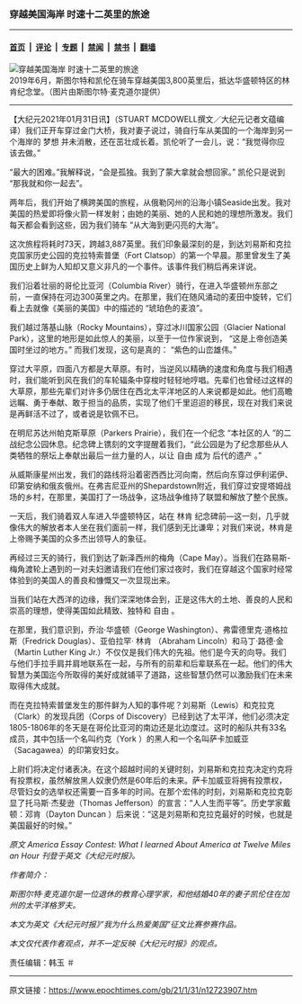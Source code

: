 ### 穿越美国海岸 时速十二英里的旅途

---

#### [首页](../../../..?n12723907) &nbsp;|&nbsp; [评论](../../../../../epoch-comment?n12723907) &nbsp;|&nbsp; [专题](../../../../../epoch-special?n12723907) &nbsp;|&nbsp; [禁闻](../../../../../epoch-news?n12723907) &nbsp;|&nbsp; [禁书](../../../../../books?n12723907) &nbsp;|&nbsp; [翻墙](https://github.com/gfw-breaker/nogfw/blob/master/README.md?n12723907)


<div><img alt="穿越美国海岸 时速十二英里的旅途" class="attachment-djy_600_400 size-djy_600_400 wp-post-image" src="https://i.epochtimes.com/assets/uploads/2021/01/StuartMcDowell-LincolnMemorial-1200x801-600x400.jpg"/>
<div class="caption">
 2019年6月，斯图尔特和凯伦在骑车穿越美国3,800英里后，抵达华盛顿特区的林肯纪念堂。（图片由斯图尔特‧麦克道尔提供）
</div></div><hr/><div class="post_content" id="artbody" itemprop="articleBody">
 <!-- article content begin -->
 <p>
  【大纪元2021年01月31日讯】（STUART MCDOWELL撰文／大纪元记者文蕴编译）我们正开车穿过金门大桥，我对妻子说过，骑自行车从美国的一个海岸到另一个海岸的
  <ok href="https://www.epochtimes.com/gb/tag/%E6%A2%A6%E6%83%B3.html">
   梦想
  </ok>
  并未消散，还在茁壮成长着。凯伦听了一会儿，说：“我觉得你应该去做。”
 </p>
 <p>
  “最大的困难。”我解释说，“会是孤独。我到了蒙大拿就会想回家。” 凯伦只是说到 “那我就和你一起去”。
 </p>
 <p>
  两年后，我们开始了横跨美国的旅程，从俄勒冈州的沿海小镇Seaside出发。我对美国的热爱即将像火箭一样发射；由她的美丽、她的人民和她的理想所激发。我们每天都会看到这些，因为我们骑车 “从大海到更闪亮的大海”。
 </p>
 <p>
  这次旅程将耗时73天，跨越3,887英里。我们印象最深刻的是，到达刘易斯和克拉克国家历史公园的克拉特索普堡（Fort Clatsop）的第一个早晨。那里曾发生了美国历史上鲜为人知却又意义非凡的一个事件。该事件我们稍后再来详说。
 </p>
 <p>
  我们沿着壮丽的哥伦比亚河（Columbia River）骑行，在进入华盛顿州东部之前，一直保持在河边300英里之内。在那里，我们在随风涌动的麦田中旋转，它们看上去就像《美丽的美国》中的描述的 “琥珀色的麦浪”。
 </p>
 <p>
  我们越过落基山脉（Rocky Mountains），穿过冰川国家公园（Glacier National Park），这里的地形是如此惊人的美丽，以至于一位作家说到， “这是上帝创造美国时坐过的地方。” 而我们发现，这句是真的： “紫色的山峦雄伟。”
 </p>
 <p>
  穿过大平原，四面八方都是大草原。有时，当逆风以精确的速度和角度与我们相遇时，我们能听到风在我们的车轮辐条中穿梭时轻轻地哼唱。先辈们也曾经过这样的大草原，那些先辈们对许多仍居住在西北太平洋地区的人来说都是如此。他们高瞻远瞩、勇于奉献、敢于担当的品质，实现了他们千里迢迢的移民，现在对我们来说是再鲜活不过了，或者说是钦佩不已。
 </p>
 <p>
  在明尼苏达州帕克斯草原（Parkers Prairie），我们在一个纪念 “本社区的人 ”的二战纪念公园休息。纪念碑上镌刻的文字提醒着我们，“此公园是为了纪念那些从人类牺牲的祭坛上奉献出最后一丝力量的人，以让
  <ok href="https://www.epochtimes.com/gb/tag/%E8%87%AA%E7%94%B1.html">
   自由
  </ok>
  成为
  <ok href="https://www.epochtimes.com/gb/tag/%E5%90%8E%E4%BB%A3%E7%9A%84%E9%81%97%E4%BA%A7.html">
   后代的遗产
  </ok>
  。”
 </p>
 <p>
  从威斯康星州出发，我们的路线将沿着密西西比河向南，然后向东穿过伊利诺伊、印第安纳和俄亥俄州。在弗吉尼亚州的Shepardstown附近，我们穿过安提塔姆战场的乡村，在那里，美国打了一场战争，这场战争维持了联盟和解放了整个民族。
 </p>
 <p>
  一天后，我们骑着双人车进入华盛顿特区，站在
  <ok href="https://www.epochtimes.com/gb/tag/%E6%9E%97%E8%82%AF.html">
   林肯
  </ok>
  纪念碑前—这一刻，几乎就像伟大的解放者本人坐在我们面前一样，我们感到无比谦卑；对我们来说，林肯是上帝赐予美国的众多杰出领导人的象征。
 </p>
 <p>
  再经过三天的骑行，我们到达了新泽西州的梅角（Cape May）。当我们在路易斯-梅角渡轮上遇到的一对夫妇邀请我们在他们家过夜时，我们在穿越这个国家时经常体验到的美国人的善良和慷慨又一次显现出来。
 </p>
 <p>
  当我们站在大西洋的边缘，我们深深地体会到，正是这伟大的土地、善良的人民和崇高的理想，使得美国如此精致、独特和
  <ok href="https://www.epochtimes.com/gb/tag/%E8%87%AA%E7%94%B1.html">
   自由
  </ok>
  。
 </p>
 <p>
  在那里，我们意识到，乔治‧华盛顿（George Washington）、弗雷德里克‧道格拉斯（Fredrick Douglas）、亚伯拉罕‧
  <ok href="https://www.epochtimes.com/gb/tag/%E6%9E%97%E8%82%AF.html">
   林肯
  </ok>
  （Abraham Lincoln）和马丁‧路德‧金（Martin Luther King Jr.）不仅仅是我们伟大的先祖。他们是今天的向导。我们与他们手拉手肩并肩地联系在一起，与所有的前辈和后辈联系在一起。他们的伟大智慧为美国迄今所取得的美好成就铺平了道路，这些智慧仍然可以激励我们在未来取得伟大成就。
 </p>
 <p>
  而在克拉特索普堡发生的那件鲜为人知的事件呢？刘易斯（Lewis）和克拉克（Clark）的发现兵团（Corps of Discovery）已经到达了太平洋，他们必须决定1805-1806年的冬天是在哥伦比亚河的南边还是北边度过。这时的船队共有33名成员，其中包括一个名叫约克（York ）的黑人和一个名叫萨卡加威亚（Sacagawea）的印第安妇女。
 </p>
 <p>
  上尉们将决定付诸表决。在这个超越时间的关键时刻，刘易斯和克拉克决定约克将有投票权，虽然解放黑人奴隶仍然是60年后的未来。萨卡加威亚将拥有投票权，尽管妇女的选举权还需要一百多年的时间。在那个宏伟的时刻，刘易斯和克拉克彰显了托马斯‧杰斐逊（Thomas Jefferson）的宣言：“人人生而平等”。历史学家戴顿：邓肯（Dayton Duncan ）后来说：“这是刘易斯和克拉克最好的时候，也就是美国最好的时候。”
 </p>
 <p>
  <em>
   原文
   <ok href="https://www.theepochtimes.com/what-i-learned-about-america-at-twelve-miles-an-hour_3598589.html">
    America Essay Contest: What I learned About America at Twelve Miles an Hour
   </ok>
   刊登于英文《大纪元时报》。
  </em>
 </p>
 <p>
  <em>
   作者简介：
  </em>
 </p>
 <p>
  <em>
   斯图尔特‧麦克道尔是一位退休的教育心理学家，和他结婚40年的妻子凯伦住在加州的太平洋格罗夫。
  </em>
 </p>
 <p>
  <em>
   本文为英文《大纪元时报》”我为什么热爱美国”征文比赛参赛作品。
  </em>
 </p>
 <p>
  <em>
   本文仅代表作者观点，并不一定反映《大纪元时报》的观点。
  </em>
 </p>
 <p>
  责任编辑：韩玉 ＃
 </p>
 <!-- article content end -->
 <div id="below_article_ad">
 </div>
</div>


---

原文链接：https://www.epochtimes.com/gb/21/1/31/n12723907.htm